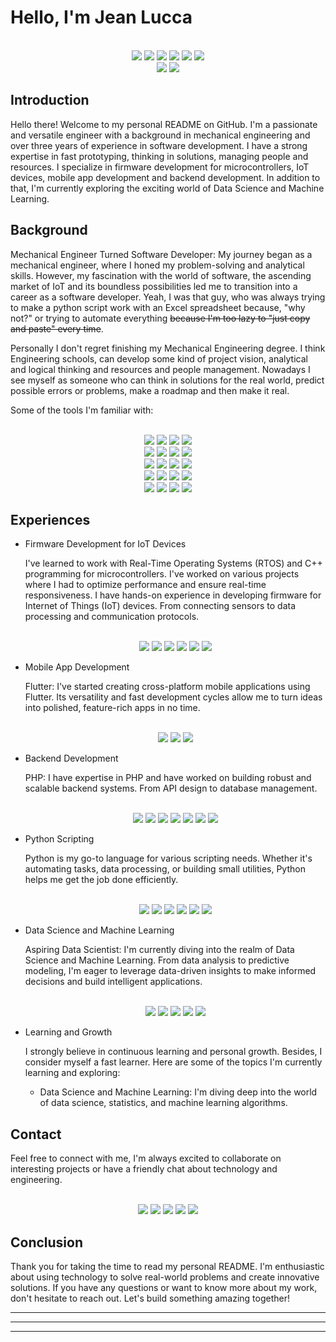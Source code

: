 # Hello, I'm Jean Lucca
<div align="center">
  <br>
    <tr align= "center">
      <img src="https://img.shields.io/badge/Windows-0078D4.svg?style=for-the-badge&logo=Windows&logoColor=white"/>
      <img src="https://img.shields.io/badge/Arch%20Linux-1793D1.svg?style=for-the-badge&logo=Arch-Linux&logoColor=white"/>
      <img src="https://img.shields.io/badge/ASUS-000000.svg?style=for-the-badge&logo=ASUS&logoColor=white"/>
      <img src="https://img.shields.io/badge/Intel-0071C5.svg?style=for-the-badge&logo=Intel&logoColor=white"/>
      <img src="https://img.shields.io/badge/NVIDIA-76B900.svg?style=for-the-badge&logo=NVIDIA&logoColor=white"/>
      <img src="https://img.shields.io/badge/Logitech-00B8FC.svg?style=for-the-badge&logo=Logitech&logoColor=white"/>
      <br>
      <img src="https://img.shields.io/badge/Android-3DDC84.svg?style=for-the-badge&logo=Android&logoColor=white"/>
      <img src="https://img.shields.io/badge/Wear%20OS-4285F4.svg?style=for-the-badge&logo=Wear-OS&logoColor=white"/>
    </tr>
  <br>
</div>

## Introduction

Hello there! Welcome to my personal README on GitHub. I'm a passionate and versatile engineer with a background in mechanical engineering and over three years of experience in software development. I have a strong expertise in fast prototyping, thinking in solutions, managing people and resources. I specialize in firmware development for microcontrollers, IoT devices, mobile app development and backend development. In addition to that,  I'm currently exploring the exciting world of Data Science and Machine Learning.

## Background

Mechanical Engineer Turned Software Developer: My journey began as a mechanical engineer, where I honed my problem-solving and analytical skills. However, my fascination with the world of software, the ascending market of IoT and its boundless possibilities led me to transition into a career as a software developer. Yeah, I was that guy, who was always trying to make a python script work with an Excel spreadsheet because, "why not?" or trying to automate everything ~~because I'm too lazy to "just copy and paste" every time~~.

Personally I don't regret finishing my Mechanical Engineering degree. I think Engineering schools, can develop some kind of project vision, analytical and logical thinking and resources and people management. Nowadays I see myself as someone who can think in solutions for the real world, predict possible errors or problems, make a roadmap and then make it real.

Some of the tools I'm familiar with:

<div align="center">
  <br>
    <tr>
      <img src="https://img.shields.io/badge/Dassault%20Syst%C3%A8mes-005386.svg?style=for-the-badge&logo=Dassault-Syst%C3%A8mes&logoColor=white"/>
      <img src="https://img.shields.io/badge/Autodesk-000000.svg?style=for-the-badge&logo=Autodesk&logoColor=white"/>
      <img src="https://img.shields.io/badge/OpenSCAD-F9D72C.svg?style=for-the-badge&logo=OpenSCAD&logoColor=black"/>
      <img src="https://img.shields.io/badge/Ansys-FFB71B.svg?style=for-the-badge&logo=Ansys&logoColor=black"/>
      <br>
      <img src="https://img.shields.io/badge/Microsoft%20Office-D83B01.svg?style=for-the-badge&logo=Microsoft-Office&logoColor=white"/>
      <img src="https://img.shields.io/badge/ONLYOFFICE-444444.svg?style=for-the-badge&logo=ONLYOFFICE&logoColor=white"/>
      <img src="https://img.shields.io/badge/LibreOffice-18A303.svg?style=for-the-badge&logo=LibreOffice&logoColor=white"/>
      <img src="https://img.shields.io/badge/Overleaf-47A141.svg?style=for-the-badge&logo=Overleaf&logoColor=white"/>
      <br>
      <img src="https://img.shields.io/badge/Trello-0052CC.svg?style=for-the-badge&logo=Trello&logoColor=white"/>
      <img src="https://img.shields.io/badge/Notion-000000.svg?style=for-the-badge&logo=Notion&logoColor=white"/>
      <img src="https://img.shields.io/badge/Slack-4A154B.svg?style=for-the-badge&logo=Slack&logoColor=white"/>
      <img src="https://img.shields.io/badge/Discord-5865F2.svg?style=for-the-badge&logo=Discord&logoColor=white"/>
      <br>
      <img src="https://img.shields.io/badge/Visual%20Studio%20Code-007ACC.svg?style=for-the-badge&logo=Visual-Studio-Code&logoColor=white"/>
      <img src="https://img.shields.io/badge/Spyder%20IDE-FF0000.svg?style=for-the-badge&logo=Spyder-IDE&logoColor=white"/>
      <img src="https://img.shields.io/badge/Jupyter-F37626.svg?style=for-the-badge&logo=Jupyter&logoColor=white"/>
      <img src="https://img.shields.io/badge/PyCharm-000000.svg?style=for-the-badge&logo=PyCharm&logoColor=white"/>
      <br>
      <img src="https://img.shields.io/badge/C++-00599C.svg?style=for-the-badge&logo=C++&logoColor=white"/>
      <img src="https://img.shields.io/badge/Python-3776AB.svg?style=for-the-badge&logo=Python&logoColor=white"/>
      <img src="https://img.shields.io/badge/GNU%20Bash-4EAA25.svg?style=for-the-badge&logo=GNU-Bash&logoColor=white"/>
      <img src="https://img.shields.io/badge/PowerShell-5391FE.svg?style=for-the-badge&logo=PowerShell&logoColor=white"/>
    </tr>
  <br>
</div>

## Experiences

- Firmware Development for IoT Devices

  I've learned to work with Real-Time Operating Systems (RTOS) and C++ programming for microcontrollers. I've worked on various projects where I had to optimize performance and ensure real-time responsiveness. I have hands-on experience in developing firmware for Internet of Things (IoT) devices. From connecting sensors to data processing and communication protocols.
  <div align="center">
  	<br>
  	<tr align= "center">
    	<img src="https://img.shields.io/badge/C-00599C?style=for-the-badge&logo=c&logoColor=white"/>
    	<img src="https://img.shields.io/badge/C%2B%2B-00599C?style=for-the-badge&logo=c%2B%2B&logoColor=white"/>
    	<img src="https://img.shields.io/badge/Python-14354C?style=for-the-badge&logo=python&logoColor=white"/>
    	<img src="https://img.shields.io/badge/espressif-E7352C?style=for-the-badge&logo=espressif&logoColor=white"/>
    	<img src="https://img.shields.io/badge/Raspberry%20Pi-A22846?style=for-the-badge&logo=Raspberry%20Pi&logoColor=white"/>
  		<img src="https://img.shields.io/badge/Arduino-00979D?style=for-the-badge&logo=Arduino&logoColor=white"/>
  	</tr>
  	<br>
	</div>

- Mobile App Development

    Flutter: I've started creating cross-platform mobile applications using Flutter. Its versatility and fast development cycles allow me to turn ideas into polished, feature-rich apps in no time.

  <div align="center">
    <br>
    <tr align= "center">
      <img src="https://img.shields.io/badge/Dart-0175C2.svg?style=for-the-badge&logo=Dart&logoColor=white"/>
      <img src="https://img.shields.io/badge/Flutter-02569B.svg?style=for-the-badge&  logo=Flutter&logoColor=white"/>
      <img src="https://img.shields.io/badge/JSON%20Web%20Tokens-000000.svg?style=for-the-badge&logo=JSON-Web-Tokens&logoColor=white"/>
    </tr>
    <br>
	</div>

- Backend Development

    PHP: I have expertise in PHP and have worked on building robust and scalable backend systems. From API design to database management.

  <div align="center">
		<br>
		<tr align= "center">
			<img src="https://img.shields.io/badge/PHP-777BB4.svg?style=for-the-badge&logo=PHP&logoColor=white"/>
    	<img src="https://img.shields.io/badge/Laravel-FF2D20.svg?style=for-the-badge&logo=Laravel&logoColor=white"/>
    	<img src="https://img.shields.io/badge/MySQL-4479A1.svg?style=for-the-badge&logo=MySQL&logoColor=white"/>
    	<img src="https://img.shields.io/badge/PostgreSQL-4169E1.svg?style=for-the-badge&logo=PostgreSQL&logoColor=white"/>
    	<img src="https://img.shields.io/badge/MongoDB-47A248.svg?style=for-the-badge&logo=MongoDB&logoColor=white"/>
    	<img src="https://img.shields.io/badge/Redis-DC382D.svg?style=for-the-badge&logo=Redis&logoColor=white"/>
    	<img src="https://img.shields.io/badge/JSON%20Web%20Tokens-000000.svg?style=for-the-badge&logo=JSON-Web-Tokens&logoColor=white"/>
		</tr>
	 	<br>
	</div>

- Python Scripting

    Python is my go-to language for various scripting needs. Whether it's automating tasks, data processing, or building small utilities, Python helps me get the job done efficiently.

  <div align="center">
  	<br>
		<tr align= "center">
    <img src="https://img.shields.io/badge/Python-3776AB.svg?style=for-the-badge&logo=Python&logoColor=white"/>
    <img src="https://img.shields.io/badge/NumPy-013243.svg?style=for-the-badge&logo=NumPy&logoColor=white"/>
    <img src="https://img.shields.io/badge/SciPy-8CAAE6.svg?style=for-the-badge&logo=SciPy&logoColor=white"/>
    <img src="https://img.shields.io/badge/Jupyter-F37626.svg?style=for-the-badge&logo=Jupyter&logoColor=white"/>
    <img src="https://img.shields.io/badge/OpenCV-5C3EE8.svg?style=for-the-badge&logo=OpenCV&logoColor=white"/>
    <img src="https://img.shields.io/badge/GNU%20Bash-4EAA25.svg?style=for-the-badge&logo=GNU-Bash&logoColor=white"/>
		</tr>
		<br>
	</div>

- Data Science and Machine Learning

    Aspiring Data Scientist: I'm currently diving into the realm of Data Science and Machine Learning. From data analysis to predictive modeling, I'm eager to leverage data-driven insights to make informed decisions and build intelligent applications.
  <div align="center">
		<br>
  	<tr align= "center">
    <img src="https://img.shields.io/badge/Keras-D00000.svg?style=for-the-badge&logo=Keras&logoColor=white"/>
    <img src="https://img.shields.io/badge/TensorFlow-FF6F00.svg?style=for-the-badge&logo=TensorFlow&logoColor=white"/>
    <img src="https://img.shields.io/badge/Python-3776AB.svg?style=for-the-badge&logo=Python&logoColor=white"/>
    <img src="https://img.shields.io/badge/C%2B%2B-00599C?style=for-the-badge&logo=c%2B%2B&logoColor=white"/>
    <img src="https://img.shields.io/badge/OpenCV-5C3EE8.svg?style=for-the-badge&logo=OpenCV&logoColor=white"/>
  	</tr>
		<br>
	</div>

- Learning and Growth

    I strongly believe in continuous learning and personal growth. Besides, I consider myself a fast learner. Here are some of the topics I'm currently learning and exploring:

  - Data Science and Machine Learning: I'm diving deep into the world of data science, statistics, and machine learning algorithms.

## Contact

Feel free to connect with me, I'm always excited to collaborate on interesting projects or have a friendly chat about technology and engineering.

<div align="center">
	<br>
	<tr align= "center">
  	<a href="https://linkedin.com/in/jeanlucca-condratiuk/" ><img src="https://img.shields.io/badge/LinkedIn-0077B5?style=for-the-badge&logo=linkedin&logoColor=white"/></a>
  	<a href="https://github.com/luccacondratiuk" ><img src="https://img.shields.io/badge/GitHub-100000?style=for-the-badge&logo=github&logoColor=white"/></a>
  	<a href="https://gitlab.com/LordCondratiuk" ><img src="https://img.shields.io/badge/GitLab-330F63?style=for-the-badge&logo=gitlab&logoColor=white"/></a>
  	<a href="mailto:jluccacondratiuk@gmail.com" ><img src="https://img.shields.io/badge/Gmail-D14836?style=for-the-badge&logo=gmail&logoColor=white"/></a>
  	<a href="https://reddit.com/user/LordCondratiuk" ><img src="https://img.shields.io/badge/Reddit-FF4500?style=for-the-badge&logo=reddit&logoColor=white"/></a>
	</tr>
	<br>
</div>

## Conclusion

Thank you for taking the time to read my personal README. I'm enthusiastic about using technology to solve real-world problems and create innovative solutions. If you have any questions or want to know more about my work, don't hesitate to reach out. Let's build something amazing together!

___
___
___
